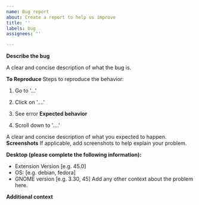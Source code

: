 ```yaml
---
name: Bug report
about: Create a report to help us improve
title: ''
labels: bug
assignees: ''

---
```


**Describe the bug**

A clear and concise description of what the bug is.

**To Reproduce**
Steps to reproduce the behavior:
1. Go to '...'


2. Click on '....'
4. See error
**Expected behavior**
3. Scroll down to '....'

A clear and concise description of what you expected to happen.
**Screenshots**
If applicable, add screenshots to help explain your problem.

**Desktop (please complete the following information):**

-   Extension Version [e.g. 45.0]
-   OS: [e.g. debian, fedora]
-   GNOME version [e.g. 3.30, 45]
Add any other context about the problem here.

**Additional context**

